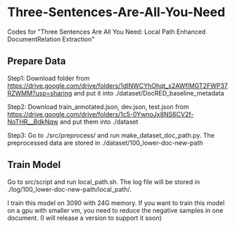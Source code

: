 # Three-Sentences-Are-All-You-Need
Codes for "Three Sentences Are All You Need: Local Path Enhanced DocumentRelation Extraction"

## Prepare Data
Step1: Download folder from https://drive.google.com/drive/folders/1dINWCYhOhqt_s2AWflMGT2FWP37RZWMM?usp=sharing and put it into ./dataset/DocRED_baseline_metadata

Step2: Download train_annotated.json, dev.json, test.json from https://drive.google.com/drive/folders/1c5-0YwnoJx8NS6CV2f-NoTHR__BdkNqw and put them into ./dataset

Step3: Go to ./src/preprocess/ and run make_dataset_doc_path.py. The preprocessed data are stored in ./dataset/100_lower-doc-new-path

## Train Model
Go to src/script and run local_path.sh. The log file will be stored in ./log/100_lower-doc-new-path/local_path/.

I train this model on 3090 with 24G memory. If you want to train this model on a gpu with smaller vm, you need to reduce the negative samples in one document. (I will release a version to support it soon)
